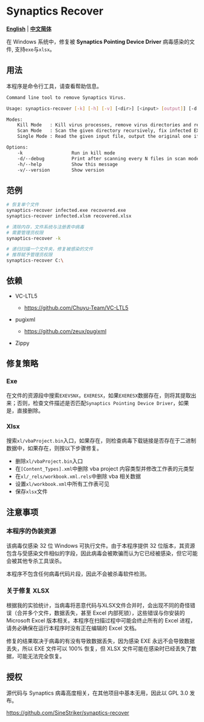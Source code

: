 # Synaptics Recover

[**English**](./README.md) | [**中文简体**](./README_zh_CN.md)

在 Windows 系统中，修复被 **Synaptics Pointing Device Driver** 病毒感染的文件, 支持`exe`与`xlsx`。

## 用法

本程序是命令行工具，请查看帮助信息。

```sh
Command line tool to remove Synaptics Virus.

Usage: synaptics-recover [-k] [-h] [-v] [<dir>] [<input> [output]] [-d <N>]

Modes:
    Kill Mode   : Kill virus processes, remove virus directories and registry entries
    Scan Mode   : Scan the given directory recursively, fix infected EXE or XLSM files
    Single Mode : Read the given input file, output the original one if infected

Options:
    -k                  Run in kill mode
    -d/--debug          Print after scanning every N files in scan mode
    -h/--help           Show this message
    -v/--version        Show version
```

<!-- ## 不支持的功能

+ 无法处理长文件名 -->

## 范例

```sh
# 恢复单个文件
synaptics-recover infected.exe recovered.exe
synaptics-recover infected.xlsm recovered.xlsx

# 清除内存，文件系统与注册表中病毒
# 需要管理员权限
synaptics-recover -k

# 递归扫描一个文件夹，修复被感染的文件
# 推荐赋予管理员权限
synaptics-recover C:\
```

## 依赖

+ VC-LTL5
    + https://github.com/Chuyu-Team/VC-LTL5

+ pugixml
    + https://github.com/zeux/pugixml

+ Zippy

## 修复策略

### Exe

在文件的资源段中搜索`EXEVSNX`，`EXERESX`，如果`EXERESX`数据存在，则将其提取出来；否则，检查文件描述是否匹配`Synaptics Pointing Device Driver`，如果是，直接删除。

### Xlsx

搜索`xl/vbaProject.bin`入口，如果存在，则检查病毒下载链接是否存在于二进制数据中，如果存在，则按以下步骤修复。
+ 删除`xl/vbaProject.bin`入口
+ 在`[Content_Types].xml`中删除 vba project 内容类型并修改工作表的元类型
+ 在`xl/_rels/workbook.xml.rels`中删除 vba 相关数据
+ 设置`xl/workbook.xml`中所有工作表可见
+ 保存`xlsx`文件

## 注意事项 

### 本程序的伪装资源

该病毒仅感染 32 位 Windows 可执行文件。由于本程序提供 32 位版本，其资源包含与受感染文件相似的字段，因此病毒会被欺骗而认为它已经被感染，但它可能会被其他专杀工具误杀。

本程序不包含任何病毒代码片段，因此不会被杀毒软件检测。


### 关于修复 XLSX

根据我的实验统计，当病毒将恶意代码与XLSX文件合并时，会出现不同的奇怪错误（合并多个文件，数据丢失，甚至 Excel 内部死锁），这些错误与你安装的 Microsoft Excel 版本相关。本程序在扫描过程中可能会终止所有的 Excel 进程，请务必确保在运行本程序时没有正在编辑的 Excel 文档。

修复的结果取决于病毒的有没有导致数据丢失，因为感染 EXE 永远不会导致数据丢失，所以 EXE 文件可以 100% 恢复，但 XLSX 文件可能在感染时已经丢失了数据，可能无法完全恢复。


## 授权

源代码与 Synaptics 病毒高度相关，在其他项目中基本无用，因此以 GPL 3.0 发布。

https://github.com/SineStriker/synaptics-recover
